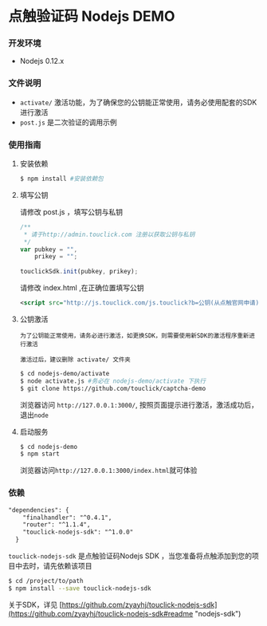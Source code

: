 # 点触验证码 Nodejs DEMO

### 开发环境
* Nodejs 0.12.x

### 文件说明

* `activate/` 激活功能，为了确保您的公钥能正常使用，请务必使用配套的SDK进行激活
* `post.js` 是二次验证的调用示例

### 使用指南

1. 安装依赖

	```bash
	$ npm install #安装依赖包
	```
2. 填写公钥

	请修改 post.js ，填写公钥与私钥

	```javascript
	/**
	 * 请于http://admin.touclick.com 注册以获取公钥与私钥
	 */
	var pubkey = "",
		prikey = "";
		
	touclickSdk.init(pubkey, prikey);
	```

	请修改 index.html ,在正确位置填写公钥

	```xml
	<script src="http://js.touclick.com/js.touclick?b=公钥(从点触官网申请)" ></script>
	```

3. 公钥激活

	`为了公钥能正常使用，请务必进行激活，如更换SDK，则需要使用新SDK的激活程序重新进行激活`

	`激活过后，建议删除 activate/ 文件夹`

	```bash
	$ cd nodejs-demo/activate
	$ node activate.js #务必在 nodejs-demo/activate 下执行
	$ git clone https://github.com/touclick/captcha-demo
	```

	浏览器访问 `http://127.0.0.1:3000/`, 按照页面提示进行激活，激活成功后，退出`node`

4. 启动服务

	```bash
	$ cd nodejs-demo
	$ npm start
	```

	浏览器访问`http://127.0.0.1:3000/index.html`就可体验

### 依赖

```xml
"dependencies": {
    "finalhandler": "^0.4.1",
    "router": "^1.1.4",
    "touclick-nodejs-sdk": "^1.0.0" 
  }
```
`touclick-nodejs-sdk` 是点触验证码Nodejs SDK ，当您准备将点触添加到您的项目中去时，请先依赖该项目

```bash
$ cd /project/to/path 
$ npm install --save touclick-nodejs-sdk
```

关于SDK，详见 [https://github.com/zyayhj/touclick-nodejs-sdk](https://github.com/zyayhj/touclick-nodejs-sdk#readme "nodejs-sdk")

